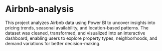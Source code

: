 # Airbnb-analysis
This project analyzes Airbnb data using Power BI to uncover insights into pricing trends, seasonal availability, and location-based patterns. The dataset was cleaned, transformed, and visualized into an interactive dashboard, enabling users to explore property types, neighborhoods, and demand variations for better decision-making.
